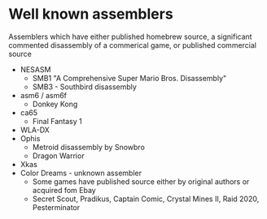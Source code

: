 # Well known assemblers

Assemblers which have either published homebrew source, a significant commented disassembly of a commerical game, or published commercial source

* NESASM
    * SMB1 "A Comprehensive Super Mario Bros. Disassembly"
    * SMB3 - Southbird disassembly
* asm6 / asm6f
    * Donkey Kong
* ca65
    * Final Fantasy 1
* WLA-DX
* Ophis
    * Metroid disassembly by Snowbro
    * Dragon Warrior
* Xkas
* Color Dreams - unknown assembler
    * Some games have published source either by original authors or acquired fom Ebay
    * Secret Scout, Pradikus, Captain Comic, Crystal Mines II, Raid 2020, Pesterminator
    
